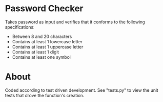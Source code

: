 # Password Checker

Takes password as input and verifies that it conforms to the following specifications:

- Between 8 and 20 characters
- Contains at least 1 lowercase letter
- Contains at least 1 uppercase letter
- Contains at least 1 digit
- Contains at least one symbol

# About

Coded according to test driven development. See "tests.py" to view the unit tests that drove the function's creation.
